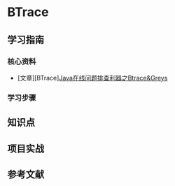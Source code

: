 # BTrace

## 学习指南

### 核心资料

* [文章][BTrace][Java在线问题排查利器之Btrace&Greys](http://tech.lede.com/2017/10/11/rd/server/javaToolsBTrace/)

### 学习步骤

## 知识点

## 项目实战

## 参考文献
